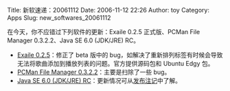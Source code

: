 Title: 新软速递：20061112
Date: 2006-11-12 22:26
Author: toy
Category: Apps
Slug: new_softwares_20061112

在今天，你不应错过下列软件的更新：Exaile 0.2.5 正式版、PCMan File
Manager 0.3.2.2、Java SE 6.0 (JDK/JRE) RC。

-   [Exaile
    0.2.5](http://www.exaile.org/index.rb?command=download)：修正了 beta
    版中的
    bug，如解决了重新排列标签有时候会导致无法将歌曲添加到播放列表的问题。官方提供源码包和
    Ubuntu Edgy 包。
-   [PCMan File Manager
    0.3.2.2](http://sourceforge.net/project/showfiles.php?group_id=156956)：主要是扫除了一些
    bug。
-   [Java SE 6.0 (JDK/JRE)
    RC](http://java.sun.com/javase/downloads/ea.jsp)：更新情况可从[发布注记](http://java.sun.com/javase/6/webnotes/features.html)中了解。

